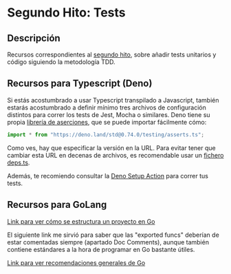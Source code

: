 # Segundo Hito: Tests

## Descripción

Recursos correspondientes al [segundo hito](2.Tests.md), sobre añadir
tests unitarios y código siguiendo la metodología TDD.

## Recursos para Typescript (Deno)

Si estás acostumbrado a usar Typescript transpilado a Javascript, también
estarás acostumbrado a definir mínimo tres archivos de configuración distintos
para correr los tests de Jest, Mocha o similares. Deno tiene su propia
[librería de aserciones](https://deno.land/manual/testing/assertions),
que se puede importar fácilmente cómo:

~~~ts
import * from "https://deno.land/std@0.74.0/testing/asserts.ts";

~~~

Como ves, hay que especificar la versión en la URL. Para evitar tener que
cambiar esta URL en decenas de archivos, es recomendable usar un
[fichero deps.ts](https://deno.land/manual/linking_to_external_code#it-seems-unwieldy-to-import-urls-everywhere).

Además, te recomiendo consultar la [Deno Setup Action](https://github.com/denolib/setup-deno)
para correr tus tests.

## Recursos para GoLang

[Link para ver cómo se estructura un proyecto en Go](https://github.com/golang-standards/project-layout)

El siguiente link me sirvió para saber que las "exported funcs" deberían de estar comentadas siempre (apartado Doc Comments), aunque también contiene estándares a la hora de programar en Go bastante útiles.

[Link para ver recomendaciones generales de Go](https://github.com/golang/go/wiki/CodeReviewComments)

